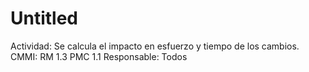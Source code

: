 # Untitled

Actividad: Se calcula el impacto en esfuerzo y tiempo de los cambios.
CMMI: RM 1.3
PMC 1.1
Responsable: Todos